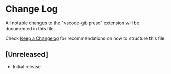 # Change Log

All notable changes to the "vscode-git-preso" extension will be documented in this file.

Check [Keep a Changelog](http://keepachangelog.com/) for recommendations on how to structure this file.

## [Unreleased]

- Initial release